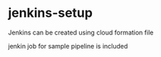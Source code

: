 # jenkins-setup

Jenkins can be created using cloud formation file 

jenkin job for sample pipeline is included
